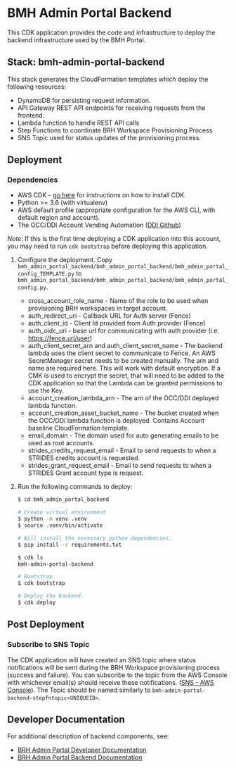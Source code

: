 # BMH Admin Portal Backend

This CDK application provides the code and infrastructure to deploy the backend infrastructure used by the
BMH Portal.

## Stack: bmh-admin-portal-backend

This stack generates the CloudFormation templates which deploy the following resources:
* DynamoDB for persisting request information.
* API Gateway REST API endpoints for receiving requests from the frontend.
* Lambda function to handle REST API calls
* Step Functions to coordinate BRH Workspace Provisioning Process
* SNS Topic used for status updates of the provisioning process.

## Deployment
### Dependencies
* AWS CDK - [go here](https://docs.aws.amazon.com/cdk/latest/guide/getting_started.html) for instructions on how to install CDK.
* Python >= 3.6 (with virtualenv)
* AWS default profile (appropriate configuration for the AWS CLI, with default
region and account).
* The OCC/DDI Account Vending Automation ([DDI Github](https://github.com/occ-data/ddi-pay-per-compute/tree/main/account_creation_automation))

*Note*: If this is the first time deploying a CDK application into this account, you may need to run `cdk bootstrap` before deploying this application.

1. Configure the deployment. Copy `bmh_admin_portal_backend/bmh_admin_portal_backend/bmh_admin_portal_config_TEMPLATE.py` to `bmh_admin_portal_backend/bmh_admin_portal_backend/bmh_admin_portal_config.py`.
   * cross_account_role_name - Name of the role to be used when provisioning BRH workspaces in target account.
   * auth_redirect_uri - Callback URL for Auth server (Fence)
   * auth_client_id - Client Id provided from Auth provider (Fence)
   * auth_oidc_uri - base url for communicating with auth provider (i.e. https://fence.url/user)
   * auth_client_secret_arn and auth_client_secret_name - The backend lambda uses the client secret to communicate to Fence. An AWS SecretManager secret needs to be created manually. The arn and name are required here. This will work with default encryption. If a CMK is used to encrypt the secret, that will need to be added to the CDK application so that the Lambda can be granted permissions to use the Key.
   * account_creation_lambda_arn - The arn of the OCC/DDI deployed lambda function.
   * account_creation_asset_bucket_name - The bucket created when the OCC/DDI lambda function is deployed. Contains Account baseline CloudFormation template.
   * email_domain - The domain used for auto generating emails to be used as root accounts.
   * strides_credits_request_email - Email to send requests to when a STRIDES credits account is requested.
   * strides_grant_request_email - Email to send requests to when a STRIDES Grant account type is request.

2. Run the following commands to deploy:

    ```bash
    $ cd bmh_admin_portal_backend

    # Create virtual environment
    $ python -m venv .venv
    $ source .venv/bin/activate

    # Will install the necessary python dependencies.
    $ pip install -r requirements.txt

    $ cdk ls
    bmh-admin-portal-backend

    # Bootstrap
    $ cdk bootstrap

    # Deploy the backend.
    $ cdk deploy
    ```

## Post Deployment
### Subscribe to SNS Topic
The CDK application will have created an SNS topic where status notifications will be sent during the BRH Workspace provisioning process (success and failure). You can subscribe to the topic from the AWS Console with whichever email(s) should receive these notifications. ([SNS - AWS Console](https://console.aws.amazon.com/sns/v3/home?region=us-east-1#/dashboard)). The Topic should be named similarly to `bmh-admin-portal-backend-stepfntopic<UNIQUEID>`.

## Developer Documentation
For additional description of backend components, see:
* [BRH Admin Portal Developer Documentation](../docs/README.md)
* [BRH Admin Portal Backend Documentation](../docs/backend/developer-backend.md)

